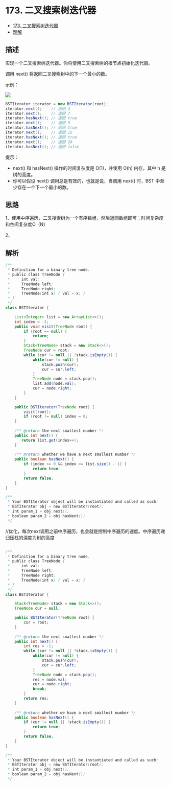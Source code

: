 # 173. 二叉搜索树迭代器

- [173. 二叉搜索树迭代器](https://leetcode-cn.com/problems/binary-search-tree-iterator/)
- [题解](https://leetcode-cn.com/problems/binary-search-tree-iterator/solution/xiang-xi-tong-su-de-si-lu-fen-xi-duo-jie-fa-by-4-4/)


## 描述

实现一个二叉搜索树迭代器。你将使用二叉搜索树的根节点初始化迭代器。

调用 next() 将返回二叉搜索树中的下一个最小的数。

 

示例：

![](../../pic/2019-06-02-11-30-45.png)

```java
BSTIterator iterator = new BSTIterator(root);
iterator.next();    // 返回 3
iterator.next();    // 返回 7
iterator.hasNext(); // 返回 true
iterator.next();    // 返回 9
iterator.hasNext(); // 返回 true
iterator.next();    // 返回 15
iterator.hasNext(); // 返回 true
iterator.next();    // 返回 20
iterator.hasNext(); // 返回 false
```


 

提示：

- next() 和 hasNext() 操作的时间复杂度是 O(1)，并使用 O(h) 内存，其中 h 是树的高度。
- 你可以假设 next() 调用总是有效的，也就是说，当调用 next() 时，BST 中至少存在一个下一个最小的数。

## 思路

1、使用中序遍历，二叉搜索树为一个有序数组，然后返回数组即可；时间复杂度和空间复杂度O（N）

2、


## 解析



```java
/**
 * Definition for a binary tree node.
 * public class TreeNode {
 *     int val;
 *     TreeNode left;
 *     TreeNode right;
 *     TreeNode(int x) { val = x; }
 * }
 */
class BSTIterator {

    List<Integer> list = new ArrayList<>();
    int index = -1;
    public void visit(TreeNode root) {
        if (root == null) {
            return;
        }
        Stack<TreeNode> stack = new Stack<>();
        TreeNode cur = root;
        while (cur != null || !stack.isEmpty()) {
            while(cur != null) {
                stack.push(cur);
                cur = cur.left;
            }
            TreeNode node = stack.pop();
            list.add(node.val);
            cur = node.right;
        }
    }

    public BSTIterator(TreeNode root) {
        visit(root);
        if (root != null) index = 0;
    }
    
    /** @return the next smallest number */
    public int next() {
       return list.get(index++);
    }
    
    /** @return whether we have a next smallest number */
    public boolean hasNext() {
        if (index >= 0 && index <= list.size() - 1) {
            return true;
        }
        return false;
    }
}

/**
 * Your BSTIterator object will be instantiated and called as such:
 * BSTIterator obj = new BSTIterator(root);
 * int param_1 = obj.next();
 * boolean param_2 = obj.hasNext();
 */
```




//优化，每次next调用之前中序遍历，也会就是控制中序遍历的速度。中序遍历递归压栈的深度为树的高度

```java

/**
 * Definition for a binary tree node.
 * public class TreeNode {
 *     int val;
 *     TreeNode left;
 *     TreeNode right;
 *     TreeNode(int x) { val = x; }
 * }
 */
class BSTIterator {

    Stack<TreeNode> stack = new Stack<>();
    TreeNode cur = null;

    public BSTIterator(TreeNode root) {
        cur = root;
    }
    
    /** @return the next smallest number */
    public int next() {
        int res = -1;
        while (cur != null || !stack.isEmpty()) {
            while(cur != null) {
                stack.push(cur);
                cur = cur.left;
            }
            TreeNode node = stack.pop();
            res = node.val;
            cur = node.right;
            break;
        }
        return res;
    }
    
    /** @return whether we have a next smallest number */
    public boolean hasNext() {
        if (cur != null || !stack.isEmpty()) {
            return true;
        }
        return false;
    }
}

/**
 * Your BSTIterator object will be instantiated and called as such:
 * BSTIterator obj = new BSTIterator(root);
 * int param_1 = obj.next();
 * boolean param_2 = obj.hasNext();
 */
```